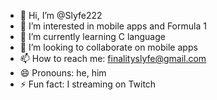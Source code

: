 - 👋 Hi, I’m @Slyfe222
- 👀 I’m interested in mobile apps and Formula 1
- 🌱 I’m currently learning C language
- 💞️ I’m looking to collaborate on mobile apps
- 📫 How to reach me: finalityslyfe@gmail.com
- 😄 Pronouns: he, him
- ⚡ Fun fact: I streaming on Twitch

<!---
Slyfe222/Slyfe222 is a ✨ special ✨ repository because its `README.md` (this file) appears on your GitHub profile.
You can click the Preview link to take a look at your changes.
--->

